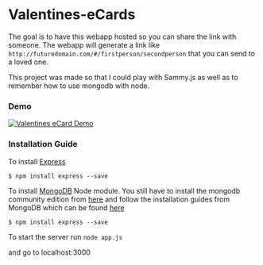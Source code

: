 # Valentines-eCards
The goal is to have this webapp hosted so you can share the link with someone. The webapp will generate a link like
`http://futuredomain.com/#/firstperson/secondperson`
that you can send to a loved one.

This project was made so that I could play with Sammy.js as well as to remember how to use mongodb with node.

### Demo
[![Valentines eCard Demo](https://i.imgur.com/zXHxvuT.png)](https://www.youtube.com/watch?v=EO6dMueWUvs)


### Installation Guide
To install [Express](https://expressjs.com/)

`$ npm install express --save`

To install [MongoDB](https://www.mongodb.com/) Node module. You still have to install the mongodb community edition from [here](https://www.mongodb.com/download-center?jmp=nav#community) and follow the installation guides from MongoDB which can be found [here](https://docs.mongodb.com/manual/installation/)

`$ npm install express --save`

To start the server run
`node app.js`

and go to localhost:3000
